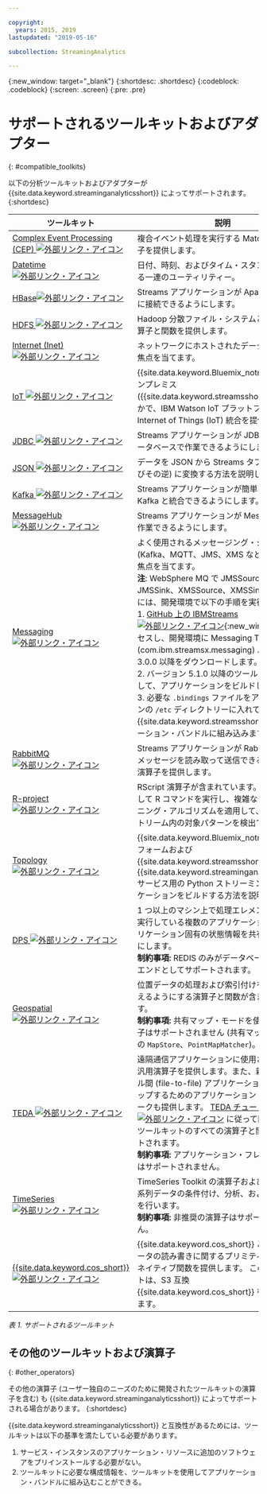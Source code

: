 ```yaml
---

copyright:
  years: 2015, 2019
lastupdated: "2019-05-16"

subcollection: StreamingAnalytics

---
```


<!-- Attribute definitions -->
{:new_window: target="_blank"}
{:shortdesc: .shortdesc}
{:codeblock: .codeblock}
{:screen: .screen}
{:pre: .pre}

# サポートされるツールキットおよびアダプター
{: #compatible_toolkits}

以下の分析ツールキットおよびアダプターが {{site.data.keyword.streaminganalyticsshort}} によってサポートされます。
{:shortdesc}

| ツールキット                        | 説明							                  |
| --------------------------------| --------------------------|
| [Complex Event Processing (CEP) ![外部リンク・アイコン](../../icons/launch-glyph.svg "外部リンク・アイコン")](https://ibm.co/2zOwODa)    |	複合イベント処理を実行する MatchRegex 演算子を提供します。  		 |
| [Datetime ![外部リンク・アイコン](../../icons/launch-glyph.svg "外部リンク・アイコン")](https://ibmstreams.github.io/streamsx.datetime/)	|	日付、時刻、およびタイム・スタンプを処理する一連のユーティリティー。	 |
| [HBase![外部リンク・アイコン](../../icons/launch-glyph.svg "外部リンク・アイコン")](http://ibmstreams.github.io/streamsx.hbase/)        | Streams アプリケーションが Apache HBase に接続できるようにします。	 	   |
| [HDFS ![外部リンク・アイコン](../../icons/launch-glyph.svg "外部リンク・アイコン")](http://ibmstreams.github.io/streamsx.hdfs/)          | Hadoop 分散ファイル・システムと対話する演算子と関数を提供します。	|
| [Internet (Inet) ![外部リンク・アイコン](../../icons/launch-glyph.svg "外部リンク・アイコン")](http://ibmstreams.github.io/streamsx.inet)|  ネットワークにホストされたデータとの対話に焦点を当てます。				       |
| [IoT ![外部リンク・アイコン](../../icons/launch-glyph.svg "外部リンク・アイコン")](http://ibmstreams.github.io/streamsx.iot/)            | {{site.data.keyword.Bluemix_notm}} またはオンプレミス ({{site.data.keyword.streamsshort}}) のいずれかで、IBM Watson IoT プラットフォームとの Internet of Things (IoT) 統合を提供します。 |
| [JDBC ![外部リンク・アイコン](../../icons/launch-glyph.svg "外部リンク・アイコン")](http://ibmstreams.github.io/streamsx.jdbc/)          | Streams アプリケーションが JDBC を介してデータベースで作業できるようにします。		   |
| [JSON ![外部リンク・アイコン](../../icons/launch-glyph.svg "外部リンク・アイコン")](http://ibmstreams.github.io/streamsx.json/)          | データを JSON から Streams タプル形式 (およびその逆) に変換する方法を説明します。   		|
| [Kafka ![外部リンク・アイコン](../../icons/launch-glyph.svg "外部リンク・アイコン")](https://ibmstreams.github.io/streamsx.kafka/)       | Streams アプリケーションが簡単に Apache Kafka と統合できるようにします。 	 |
| [MessageHub ![外部リンク・アイコン](../../icons/launch-glyph.svg "外部リンク・アイコン")](https://ibmstreams.github.io/streamsx.messagehub/) | Streams アプリケーションが MessageHub で作業できるようにします。			     |
| [Messaging ![外部リンク・アイコン](../../icons/launch-glyph.svg "外部リンク・アイコン")](https://ibmstreams.github.io/streamsx.messaging/)   |  	よく使用されるメッセージング・システム (Kafka、MQTT、JMS、XMS など) との対話に焦点を当てます。	<br>**注**: WebSphere MQ で JMSSource、JMSSink、XMSSource、XMSSink を使用するには、開発環境で以下の手順を実行します。 <br>1. [GitHub 上の IBMStreams ![外部リンク・アイコン ](../../icons/launch-glyph.svg "外部リンク・アイコン")](https://github.com/IBMStreams){:new_window} にアクセスし、開発環境に Messaging Toolkit (com.ibm.streamsx.messaging) バージョン 3.0.0 以降をダウンロードします。<br>2. バージョン 5.1.0 以降のツールキットを使用して、アプリケーションをビルドします。<br>3. 必要な `.bindings` ファイルをアプリケーションの `/etc` ディレクトリーに入れて、それを {{site.data.keyword.streamsshort}} アプリケーション・バンドルに組み込みます。	    |
| [RabbitMQ ![外部リンク・アイコン](../../icons/launch-glyph.svg "外部リンク・アイコン")](https://ibmstreams.github.io/streamsx.rabbitmq/)     |  Streams アプリケーションが Rabbit MQ からメッセージを読み取って送信できるようにする演算子を提供します。  |
| [R-project ![外部リンク・アイコン](../../icons/launch-glyph.svg "外部リンク・アイコン")](https://ibm.co/2rj2lKw)          	   	              |   RScript 演算子が含まれています。これを使用して R コマンドを実行し、複雑なデータ・マイニング・アルゴリズムを適用して、データ・ストリーム内の対象パターンを検出できます。			     |
| [Topology ![外部リンク・アイコン](../../icons/launch-glyph.svg "外部リンク・アイコン")](http://ibmstreams.github.io/streamsx.topology/)      |  {{site.data.keyword.Bluemix_notm}} プラットフォームおよび {{site.data.keyword.streamsshort}} で {{site.data.keyword.streaminganalyticsshort}} サービス用の Python ストリーミング・アプリケーションをビルドする方法を説明します。		     |
| [DPS ![外部リンク・アイコン](../../icons/launch-glyph.svg "外部リンク・アイコン")](http://ibmstreams.github.io/streamsx.dps/) |	 1 つ以上のマシン上で処理エレメント (PE) を実行している複数のアプリケーションが、アプリケーション固有の状態情報を共有できるようにします。<br>**制約事項:** REDIS のみがデータベース・バックエンドとしてサポートされます。	| 	 	 	
| [Geospatial ![外部リンク・アイコン](../../icons/launch-glyph.svg "外部リンク・アイコン")](https://www.ibm.com/support/knowledgecenter/en/SSCRJU_4.3.0/com.ibm.streams.toolkits.doc/spldoc/dita/tk$com.ibm.streams.geospatial/tk$com.ibm.streams.geospatial.html) 	     |	位置データの処理および索引付けを効率的に行えるようにする演算子と関数が含まれています。<br>**制約事項:** 共有マップ・モードを使用する演算子はサポートされません (共有マップ・モードの `MapStore`、`PointMapMatcher`)。		 |
| [TEDA ![外部リンク・アイコン](../../icons/launch-glyph.svg "外部リンク・アイコン")](https://www.ibm.com/support/knowledgecenter/en/SSCRJU_4.3.0/com.ibm.streams.toolkits.doc/spldoc/dita/tk$com.ibm.streams.teda/tk$com.ibm.streams.teda.html)	   | 	遠隔通信アプリケーションに使用される一連の汎用演算子を提供します。また、新しいファイル間 (file-to-file) アプリケーションをセットアップするためのアプリケーション・フレームワークも提供します。 [TEDA チュートリアル ![外部リンク・アイコン](../../icons/launch-glyph.svg "外部リンク・アイコン")](http://ibmstreams.github.io/streamsx.tutorial.teda/) に従って開始します。 ツールキットのすべての演算子と関数がサポートされます。 <br>**制約事項:** アプリケーション・フレームワークはサポートされません。	 	 |
| [TimeSeries ![外部リンク・アイコン](../../icons/launch-glyph.svg "外部リンク・アイコン")](https://www.ibm.com/support/knowledgecenter/en/SSCRJU_4.3.0/com.ibm.streams.toolkits.doc/spldoc/dita/tk$com.ibm.streams.timeseries/tk$com.ibm.streams.timeseries.html)	 	  | TimeSeries Toolkit の演算子および関数は、時系列データの条件付け、分析、およびモデル化を行います。 <br>**制約事項:** 非推奨の演算子はサポートされません。	   |
| [{{site.data.keyword.cos_short}} ![外部リンク・アイコン](../../icons/launch-glyph.svg "外部リンク・アイコン")](https://bit.ly/2Ggp03T)	 	  | {{site.data.keyword.cos_short}} との間でのデータの読み書きに関するプリミティブ演算子とネイティブ関数を提供します。 このツールキットは、S3 互換 {{site.data.keyword.cos_short}} をサポートします。	   |

*表 1. サポートされるツールキット*

## その他のツールキットおよび演算子
{: #other_operators}

その他の演算子 (ユーザー独自のニーズのために開発されたツールキットの演算子を含む) も {{site.data.keyword.streaminganalyticsshort}} によってサポートされる場合があります。
{:shortdesc}

{{site.data.keyword.streaminganalyticsshort}} と互換性があるためには、ツールキットは以下の基準を満たしている必要があります。

1. サービス・インスタンスのアプリケーション・リソースに追加のソフトウェアをプリインストールする必要がない。
2. ツールキットに必要な構成情報を、ツールキットを使用してアプリケーション・バンドルに組み込むことができる。
